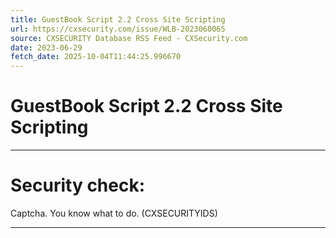 ```yaml
---
title: GuestBook Script 2.2 Cross Site Scripting
url: https://cxsecurity.com/issue/WLB-2023060065
source: CXSECURITY Database RSS Feed - CXSecurity.com
date: 2023-06-29
fetch_date: 2025-10-04T11:44:25.996670
---
```


# GuestBook Script 2.2 Cross Site Scripting

---

# Security check:

Captcha. You know what to do. (CXSECURITYIDS)

---